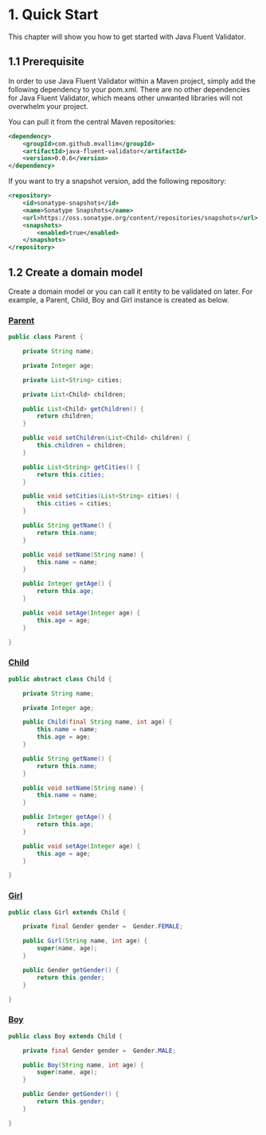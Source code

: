 # 1. Quick Start

This chapter will show you how to get started with Java Fluent Validator.

## 1.1 Prerequisite

In order to use Java Fluent Validator within a Maven project, simply add the following dependency to your pom.xml. There are no other dependencies for Java Fluent Validator, which means other unwanted libraries will not overwhelm your project.

You can pull it from the central Maven repositories:

```xml
<dependency>
    <groupId>com.github.mvallim</groupId>
    <artifactId>java-fluent-validator</artifactId>
    <version>0.0.6</version>
</dependency>
```

If you want to try a snapshot version, add the following repository:

```xml
<repository>
    <id>sonatype-snapshots</id>
    <name>Sonatype Snapshots</name>
    <url>https://oss.sonatype.org/content/repositories/snapshots</url>
    <snapshots>
        <enabled>true</enabled>
    </snapshots>
</repository>
```

## 1.2 Create a domain model

Create a domain model or you can call it entity to be validated on later. For example, a Parent, Child, Boy and Girl instance is created as below.

### [Parent](../src/test/java/br/com/fluentvalidator/model/Parent.java)

```java
public class Parent {

    private String name;

    private Integer age;

    private List<String> cities;

    private List<Child> children;

    public List<Child> getChildren() {
        return children;
    }

    public void setChildren(List<Child> children) {
        this.children = children;
    }

    public List<String> getCities() {
        return this.cities;
    }

    public void setCities(List<String> cities) {
        this.cities = cities;
    }

    public String getName() {
        return this.name;
    }

    public void setName(String name) {
        this.name = name;
    }

    public Integer getAge() {
        return this.age;
    }

    public void setAge(Integer age) {
        this.age = age;
    }

}
```

### [Child](../src/test/java/br/com/fluentvalidator/model/Child.java)

```java
public abstract class Child {

    private String name;

    private Integer age;

    public Child(final String name, int age) {
        this.name = name;
        this.age = age;
    }

    public String getName() {
        return this.name;
    }

    public void setName(String name) {
        this.name = name;
    }

    public Integer getAge() {
        return this.age;
    }

    public void setAge(Integer age) {
        this.age = age;
    }

}
```

### [Girl](../src/test/java/br/com/fluentvalidator/model/Girl.java)

```java
public class Girl extends Child {

    private final Gender gender =  Gender.FEMALE;

    public Girl(String name, int age) {
        super(name, age);
    }

    public Gender getGender() {
        return this.gender;
    }

}
```

### [Boy](../src/test/java/br/com/fluentvalidator/model/Boy.java)

```java
public class Boy extends Child {

    private final Gender gender =  Gender.MALE;

    public Boy(String name, int age) {
        super(name, age);
    }

    public Gender getGender() {
        return this.gender;
    }

}
```
